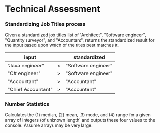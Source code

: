 # Technical Assessment #

### Standardizing Job Titles process ###

Given a standardized job titles list of "Architect", "Software engineer", "Quantity surveyor", and "Accountant", returns the standardized result for the input based upon which of the titles best matches it.

| input              |     | standardized        |
|--------------------|-----|---------------------|
| "Java engineer"    | \>  | "Software engineer" |
| "C# engineer"      | \>  | "Software engineer" |
| "Accountant"       | \>  | "Accountant"        |
| "Chief Accountant" | \>  | "Accountant"        |

### Number Statistics ###

Calculates the (1) median, (2) mean, (3) mode, and (4)
range for a given array of integers (of unknown length) and outputs these four values to the console. Assume arrays may be very large.